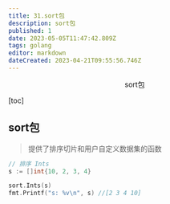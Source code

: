 ```yaml
---
title: 31.sort包
description: sort包
published: 1
date: 2023-05-05T11:47:42.809Z
tags: golang
editor: markdown
dateCreated: 2023-04-21T09:55:56.746Z
---
```


<center>sort包</center>



[toc]



## sort包

> 提供了排序切片和用户自定义数据集的函数



```go
// 排序 Ints
s := []int{10, 2, 3, 4}

sort.Ints(s)
fmt.Printf("s: %v\n", s) //[2 3 4 10]
```

